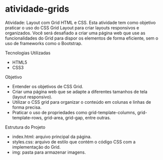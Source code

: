 # atividade-grids
Atividade: Layout com Grid HTML e CSS.
Esta atividade tem como objetivo praticar o uso do CSS Grid Layout para criar layouts responsivos e organizados.
Você será desafiado a criar uma página web que use as funcionalidades do Grid para dispor os elementos de forma 
eficiente, sem o uso de frameworks como o Bootstrap.

Tecnologias Utilizadas

* HTML5
* CSS3

Objetivo

* Entender os objetivos de CSS Grid.
* Criar uma página web que se adapte a diferentes tamanhos de tela (layout responsivo).
* Utilizar o CSS grid para organizar o conteúdo em colunas e linhas de forma precisa.
* Praticar o uso de propriedades como grid-template-columns, grid-template-rows, grid-area, grid-gap, entre outras.

Estrutura do Projeto

* index.html: arquivo principal da página.
* styles.css: arquivo de estilo que contém o código CSS com a implementação do Grid.
* img: pasta para armazenar imagens.
